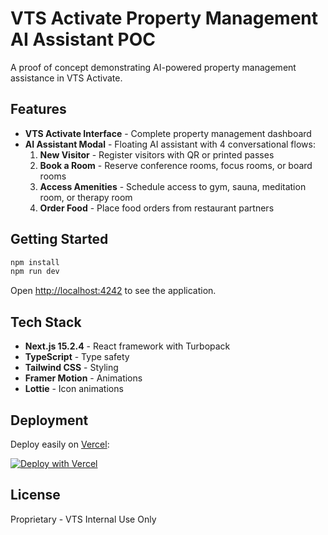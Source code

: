 # VTS Activate Property Management AI Assistant POC

A proof of concept demonstrating AI-powered property management assistance in VTS Activate.

## Features

- **VTS Activate Interface** - Complete property management dashboard
- **AI Assistant Modal** - Floating AI assistant with 4 conversational flows:
  1. **New Visitor** - Register visitors with QR or printed passes
  2. **Book a Room** - Reserve conference rooms, focus rooms, or board rooms
  3. **Access Amenities** - Schedule access to gym, sauna, meditation room, or therapy room
  4. **Order Food** - Place food orders from restaurant partners

## Getting Started

```bash
npm install
npm run dev
```

Open [http://localhost:4242](http://localhost:4242) to see the application.

## Tech Stack

- **Next.js 15.2.4** - React framework with Turbopack
- **TypeScript** - Type safety
- **Tailwind CSS** - Styling
- **Framer Motion** - Animations
- **Lottie** - Icon animations

## Deployment

Deploy easily on [Vercel](https://vercel.com):

[![Deploy with Vercel](https://vercel.com/button)](https://vercel.com/new/clone?repository-url=https://github.com/takivts/activate-pm-poc)

## License

Proprietary - VTS Internal Use Only